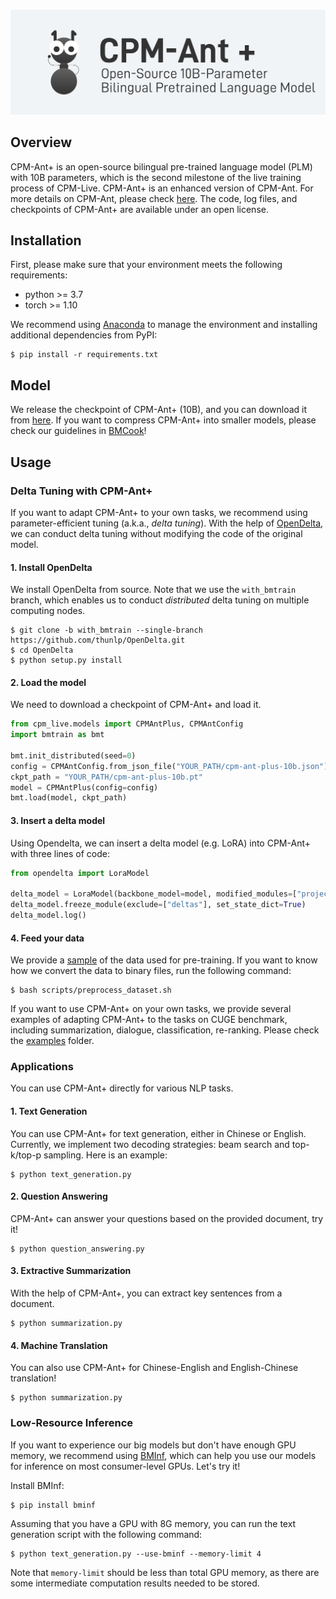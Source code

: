 <p align="center">
    <br>
    <img src="cpm-ant-plus.png" width="800"/>
    <br>
</p>

## Overview

CPM-Ant+ is an open-source bilingual pre-trained language model (PLM) with 10B parameters, which is the second milestone of the live training process of CPM-Live. CPM-Ant+ is an enhanced version of CPM-Ant. For more details on CPM-Ant, please check [here](https://github.com/OpenBMB/CPM-Live/tree/cpm-ant/cpm-live). The code, log files, and checkpoints of CPM-Ant+ are available under an open license.

## Installation

First, please make sure that your environment meets the following requirements:

- python >= 3.7
- torch >= 1.10

We recommend using [Anaconda](https://www.anaconda.com/) to manage the environment and installing additional dependencies from PyPI:

```shell
$ pip install -r requirements.txt
```

## Model

We release the checkpoint of CPM-Ant+ (10B), and you can download it from [here](https://openbmb.oss-cn-hongkong.aliyuncs.com/model_center/cpm-ant-plus-10b/cpm-ant-plus-10b.zip).
If you want to compress CPM-Ant+ into smaller models, please check our guidelines in [BMCook](https://github.com/OpenBMB/BMCook/tree/main/cpm_live_example)!

## Usage

### Delta Tuning with CPM-Ant+

If you want to adapt CPM-Ant+ to your own tasks, we recommend using parameter-efficient tuning (a.k.a., *delta tuning*). With the help of [OpenDelta](https://github.com/thunlp/OpenDelta), we can conduct delta tuning without modifying the code of the original model.

#### 1. Install OpenDelta

We install OpenDelta from source. Note that we use the `with_bmtrain` branch, which enables us to conduct *distributed* delta tuning on multiple computing nodes.

```shell
$ git clone -b with_bmtrain --single-branch https://github.com/thunlp/OpenDelta.git
$ cd OpenDelta
$ python setup.py install
```

#### 2. Load the model

We need to download a checkpoint of CPM-Ant+ and load it.

```python
from cpm_live.models import CPMAntPlus, CPMAntConfig
import bmtrain as bmt

bmt.init_distributed(seed=0)
config = CPMAntConfig.from_json_file("YOUR_PATH/cpm-ant-plus-10b.json")
ckpt_path = "YOUR_PATH/cpm-ant-plus-10b.pt"
model = CPMAntPlus(config=config)
bmt.load(model, ckpt_path)
```

#### 3. Insert a delta model

Using Opendelta, we can insert a delta model (e.g. LoRA) into CPM-Ant+ with three lines of code:

```python
from opendelta import LoraModel

delta_model = LoraModel(backbone_model=model, modified_modules=["project_q", "project_v"])
delta_model.freeze_module(exclude=["deltas"], set_state_dict=True)
delta_model.log()
```

#### 4. Feed your data

We provide a [sample](./data_sample.txt) of the data used for pre-training.
If you want to know how we convert the data to binary files, run the following command:

```shell
$ bash scripts/preprocess_dataset.sh
```

If you want to use CPM-Ant+ on your own tasks, we provide several examples of adapting CPM-Ant+ to the tasks on CUGE benchmark, including summarization, dialogue, classification, re-ranking. Please check the [examples](./examples/) folder.


### Applications

You can use CPM-Ant+ directly for various NLP tasks.

#### 1. Text Generation

You can use CPM-Ant+ for text generation, either in Chinese or English. Currently, we implement two decoding strategies: beam search and top-k/top-p sampling. Here is an example:

```shell
$ python text_generation.py
```

#### 2. Question Answering

CPM-Ant+ can answer your questions based on the provided document, try it!

```shell
$ python question_answering.py
```

#### 3. Extractive Summarization

With the help of CPM-Ant+, you can extract key sentences from a document.

```shell
$ python summarization.py
```

#### 4. Machine Translation

You can also use CPM-Ant+ for Chinese-English and English-Chinese translation!

```shell
$ python summarization.py
```

### Low-Resource Inference

If you want to experience our big models but don't have enough GPU memory, we recommend using [BMInf](https://github.com/OpenBMB/BMInf), which can help you use our models for inference on most consumer-level GPUs. Let's try it!

Install BMInf:

```shell
$ pip install bminf
```

Assuming that you have a GPU with 8G memory, you can run the text generation script with the following command:

```shell
$ python text_generation.py --use-bminf --memory-limit 4
```

Note that `memory-limit` should be less than total GPU memory, as there are some intermediate computation results needed to be stored.
